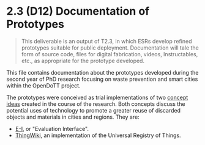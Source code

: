 # 2.3 (D12) Documentation of Prototypes

> This deliverable is an output of T2.3, in which ESRs develop refined prototypes suitable for public deployment. Documentation will tale the form of source code, files for digital fabrication, videos, Instructables, etc., as appropriate for the prototype developed.

This file contains documentation about the prototypes developed during the second year of PhD research focusing on waste prevention and smart cities within the OpenDoTT project.

The prototypes were conceived as trial implementations of two [concept ideas](../D11_co-design-concepts) created in the course of the research. Both concepts discuss the potential uses of technology to promote a greater reuse of discarded objects and materials in cities and regions. They are:

- [E-I](e-i), or "Evaluation Interface".
- [ThingWiki](thingwiki), an implementation of the Universal Registry of Things.
